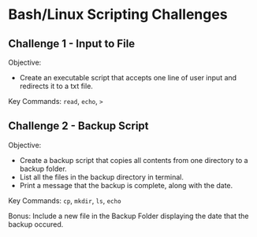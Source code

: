 # Bash/Linux Scripting Challenges 

## Challenge 1 - Input to File

Objective: 
- Create an executable script that accepts one line of user input and redirects it to a txt file.

Key Commands: `read`, `echo`, `>`

## Challenge 2 - Backup Script  

Objective: 
- Create a backup script that copies all contents from one directory to a backup folder. 
- List all the files in the backup directory in terminal. 
- Print a message that the backup is complete, along with the date. 

Key Commands: `cp`, `mkdir`, `ls`, `echo` 

Bonus: Include a new file in the Backup Folder displaying the date that the backup occured. 
